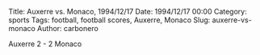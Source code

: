 Title: Auxerre vs. Monaco, 1994/12/17
Date: 1994/12/17 00:00
Category: sports
Tags: football, football scores, Auxerre, Monaco
Slug: auxerre-vs-monaco
Author: carbonero


Auxerre 2 - 2 Monaco
